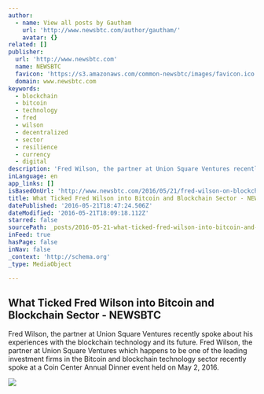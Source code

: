```yaml
---
author:
  - name: View all posts by Gautham
    url: 'http://www.newsbtc.com/author/gautham/'
    avatar: {}
related: []
publisher:
  url: 'http://www.newsbtc.com'
  name: NEWSBTC
  favicon: 'https://s3.amazonaws.com/common-newsbtc/images/favicon.ico'
  domain: www.newsbtc.com
keywords:
  - blockchain
  - bitcoin
  - technology
  - fred
  - wilson
  - decentralized
  - sector
  - resilience
  - currency
  - digital
description: 'Fred Wilson, the partner at Union Square Ventures recently spoke about his experiences with the blockchain technology and its future. Fred Wilson, the partner at Union Square Ventures which happens to be one of the leading investment firms in the Bitcoin and blockchain technology sector recently spoke at a Coin Center Annual Dinner event held on May 2, 2016.'
inLanguage: en
app_links: []
isBasedOnUrl: 'http://www.newsbtc.com/2016/05/21/fred-wilson-on-blockchain/'
title: What Ticked Fred Wilson into Bitcoin and Blockchain Sector - NEWSBTC
datePublished: '2016-05-21T18:47:24.506Z'
dateModified: '2016-05-21T18:09:18.112Z'
starred: false
sourcePath: _posts/2016-05-21-what-ticked-fred-wilson-into-bitcoin-and-blockchain-sector-.md
inFeed: true
hasPage: false
inNav: false
_context: 'http://schema.org'
_type: MediaObject

---
```

<article style=""><h1>What Ticked Fred Wilson into Bitcoin and Blockchain Sector - NEWSBTC</h1><p>Fred Wilson, the partner at Union Square Ventures recently spoke about his experiences with the blockchain technology and its future. Fred Wilson, the partner at Union Square Ventures which happens to be one of the leading investment firms in the Bitcoin and blockchain technology sector recently spoke at a Coin Center Annual Dinner event held on May 2, 2016.</p><img src="http://s3.amazonaws.com/main-newsbtc-images/2016/05/21190617/What-Ticked-Fred-Wilson-into-Bitcoin-and-Blockchain-Sector.jpg" /></article>